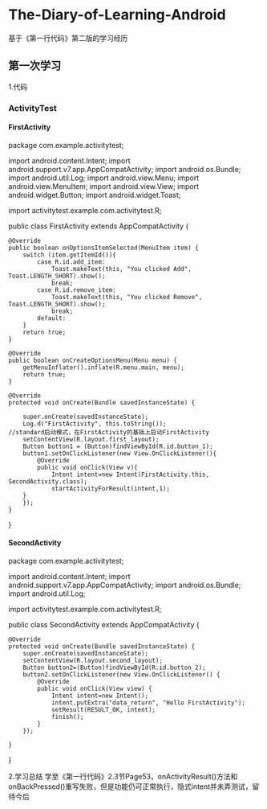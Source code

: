 # The-Diary-of-Learning-Android
基于《第一行代码》第二版的学习经历
## 第一次学习
1.代码
### ActivityTest
#### FirstActivity
package com.example.activitytest;

import android.content.Intent;
import android.support.v7.app.AppCompatActivity;
import android.os.Bundle;
import android.util.Log;
import android.view.Menu;
import android.view.MenuItem;
import android.view.View;
import android.widget.Button;
import android.widget.Toast;

import activitytest.example.com.activitytest.R;

public class FirstActivity extends AppCompatActivity {

    @Override
    public boolean onOptionsItemSelected(MenuItem item) {
        switch (item.getItemId()){
            case R.id.add_item:
                Toast.makeText(this, "You clicked Add", Toast.LENGTH_SHORT).show();
                break;
            case R.id.remove_item:
                Toast.makeText(this, "You clicked Remove", Toast.LENGTH_SHORT).show();
                break;
            default:
        }
        return true;
    }

    @Override
    public boolean onCreateOptionsMenu(Menu menu) {
        getMenuInflater().inflate(R.menu.main, menu);
        return true;
    }

    @Override
    protected void onCreate(Bundle savedInstanceState) {

        super.onCreate(savedInstanceState);
        Log.d("FirstActivity", this.toString());                 //standard启动模式，在FirstActivity的基础上启动FirstActivity
        setContentView(R.layout.first_layout);
        Button button1 = (Button)findViewById(R.id.button_1);
        button1.setOnClickListener(new View.OnClickListener(){
            @Override
            public void onClick(View v){
                Intent intent=new Intent(FirstActivity.this, SecondActivity.class);
                startActivityForResult(intent,1);
        }
        });
    }
}
#### SecondActivity
package com.example.activitytest;

import android.content.Intent;
import android.support.v7.app.AppCompatActivity;
import android.os.Bundle;
import android.util.Log;

import activitytest.example.com.activitytest.R;

public class SecondActivity extends AppCompatActivity {

    @Override
    protected void onCreate(Bundle savedInstanceState) {
        super.onCreate(savedInstanceState);
        setContentView(R.layout.second_layout);
        Button button2=(Button)findViewById(R.id.button_2);
        button2.setOnClickListener(new View.OnClickListener() {
            @Override
            public void onClick(View view) {
                Intent intent=new Intent();
                intent.putExtra("data_return", "Hello FirstActivity");
                setResult(RESULT_OK, intent);
                finish();
            }
        });

    }
}

2.学习总结
学至《第一行代码》2.3节Page53，onActivityResult()方法和onBackPressed()重写失败，但是功能仍可正常执行，隐式intent并未弄测试，留待今后
